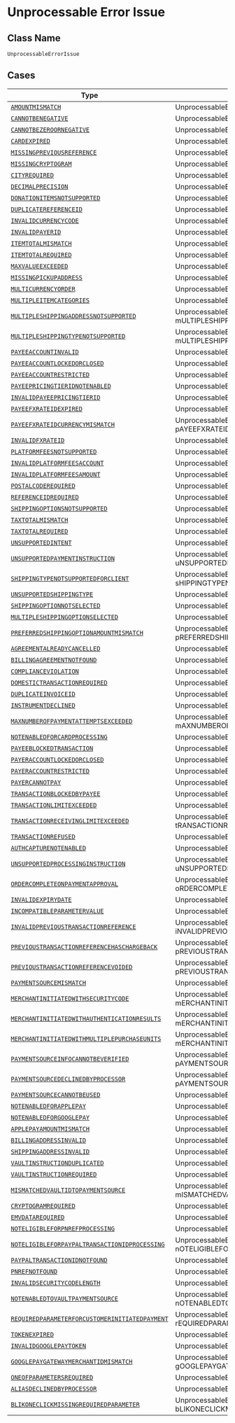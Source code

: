 
# Unprocessable Error Issue

## Class Name

`UnprocessableErrorIssue`

## Cases

| Type | Factory Method |
|  --- | --- |
| [`AMOUNTMISMATCH`](../../../doc/models/amountmismatch.md) | UnprocessableErrorIssue.fromAMOUNTMISMATCH(AMOUNTMISMATCH aMOUNTMISMATCH) |
| [`CANNOTBENEGATIVE`](../../../doc/models/cannotbenegative.md) | UnprocessableErrorIssue.fromCANNOTBENEGATIVE(CANNOTBENEGATIVE cANNOTBENEGATIVE) |
| [`CANNOTBEZEROORNEGATIVE`](../../../doc/models/cannotbezeroornegative.md) | UnprocessableErrorIssue.fromCANNOTBEZEROORNEGATIVE(CANNOTBEZEROORNEGATIVE cANNOTBEZEROORNEGATIVE) |
| [`CARDEXPIRED`](../../../doc/models/cardexpired.md) | UnprocessableErrorIssue.fromCARDEXPIRED(CARDEXPIRED cARDEXPIRED) |
| [`MISSINGPREVIOUSREFERENCE`](../../../doc/models/missingpreviousreference.md) | UnprocessableErrorIssue.fromMISSINGPREVIOUSREFERENCE(MISSINGPREVIOUSREFERENCE mISSINGPREVIOUSREFERENCE) |
| [`MISSINGCRYPTOGRAM`](../../../doc/models/missingcryptogram.md) | UnprocessableErrorIssue.fromMISSINGCRYPTOGRAM(MISSINGCRYPTOGRAM mISSINGCRYPTOGRAM) |
| [`CITYREQUIRED`](../../../doc/models/cityrequired.md) | UnprocessableErrorIssue.fromCITYREQUIRED(CITYREQUIRED cITYREQUIRED) |
| [`DECIMALPRECISION`](../../../doc/models/decimalprecision.md) | UnprocessableErrorIssue.fromDECIMALPRECISION(DECIMALPRECISION dECIMALPRECISION) |
| [`DONATIONITEMSNOTSUPPORTED`](../../../doc/models/donationitemsnotsupported.md) | UnprocessableErrorIssue.fromDONATIONITEMSNOTSUPPORTED(DONATIONITEMSNOTSUPPORTED dONATIONITEMSNOTSUPPORTED) |
| [`DUPLICATEREFERENCEID`](../../../doc/models/duplicatereferenceid.md) | UnprocessableErrorIssue.fromDUPLICATEREFERENCEID(DUPLICATEREFERENCEID dUPLICATEREFERENCEID) |
| [`INVALIDCURRENCYCODE`](../../../doc/models/invalidcurrencycode.md) | UnprocessableErrorIssue.fromINVALIDCURRENCYCODE(INVALIDCURRENCYCODE iNVALIDCURRENCYCODE) |
| [`INVALIDPAYERID`](../../../doc/models/invalidpayerid.md) | UnprocessableErrorIssue.fromINVALIDPAYERID(INVALIDPAYERID iNVALIDPAYERID) |
| [`ITEMTOTALMISMATCH`](../../../doc/models/itemtotalmismatch.md) | UnprocessableErrorIssue.fromITEMTOTALMISMATCH(ITEMTOTALMISMATCH iTEMTOTALMISMATCH) |
| [`ITEMTOTALREQUIRED`](../../../doc/models/itemtotalrequired.md) | UnprocessableErrorIssue.fromITEMTOTALREQUIRED(ITEMTOTALREQUIRED iTEMTOTALREQUIRED) |
| [`MAXVALUEEXCEEDED`](../../../doc/models/maxvalueexceeded.md) | UnprocessableErrorIssue.fromMAXVALUEEXCEEDED(MAXVALUEEXCEEDED mAXVALUEEXCEEDED) |
| [`MISSINGPICKUPADDRESS`](../../../doc/models/missingpickupaddress.md) | UnprocessableErrorIssue.fromMISSINGPICKUPADDRESS(MISSINGPICKUPADDRESS mISSINGPICKUPADDRESS) |
| [`MULTICURRENCYORDER`](../../../doc/models/multicurrencyorder.md) | UnprocessableErrorIssue.fromMULTICURRENCYORDER(MULTICURRENCYORDER mULTICURRENCYORDER) |
| [`MULTIPLEITEMCATEGORIES`](../../../doc/models/multipleitemcategories.md) | UnprocessableErrorIssue.fromMULTIPLEITEMCATEGORIES(MULTIPLEITEMCATEGORIES mULTIPLEITEMCATEGORIES) |
| [`MULTIPLESHIPPINGADDRESSNOTSUPPORTED`](../../../doc/models/multipleshippingaddressnotsupported.md) | UnprocessableErrorIssue.fromMULTIPLESHIPPINGADDRESSNOTSUPPORTED(MULTIPLESHIPPINGADDRESSNOTSUPPORTED mULTIPLESHIPPINGADDRESSNOTSUPPORTED) |
| [`MULTIPLESHIPPINGTYPENOTSUPPORTED`](../../../doc/models/multipleshippingtypenotsupported.md) | UnprocessableErrorIssue.fromMULTIPLESHIPPINGTYPENOTSUPPORTED(MULTIPLESHIPPINGTYPENOTSUPPORTED mULTIPLESHIPPINGTYPENOTSUPPORTED) |
| [`PAYEEACCOUNTINVALID`](../../../doc/models/payeeaccountinvalid.md) | UnprocessableErrorIssue.fromPAYEEACCOUNTINVALID(PAYEEACCOUNTINVALID pAYEEACCOUNTINVALID) |
| [`PAYEEACCOUNTLOCKEDORCLOSED`](../../../doc/models/payeeaccountlockedorclosed.md) | UnprocessableErrorIssue.fromPAYEEACCOUNTLOCKEDORCLOSED(PAYEEACCOUNTLOCKEDORCLOSED pAYEEACCOUNTLOCKEDORCLOSED) |
| [`PAYEEACCOUNTRESTRICTED`](../../../doc/models/payeeaccountrestricted.md) | UnprocessableErrorIssue.fromPAYEEACCOUNTRESTRICTED(PAYEEACCOUNTRESTRICTED pAYEEACCOUNTRESTRICTED) |
| [`PAYEEPRICINGTIERIDNOTENABLED`](../../../doc/models/payeepricingtieridnotenabled.md) | UnprocessableErrorIssue.fromPAYEEPRICINGTIERIDNOTENABLED(PAYEEPRICINGTIERIDNOTENABLED pAYEEPRICINGTIERIDNOTENABLED) |
| [`INVALIDPAYEEPRICINGTIERID`](../../../doc/models/invalidpayeepricingtierid.md) | UnprocessableErrorIssue.fromINVALIDPAYEEPRICINGTIERID(INVALIDPAYEEPRICINGTIERID iNVALIDPAYEEPRICINGTIERID) |
| [`PAYEEFXRATEIDEXPIRED`](../../../doc/models/payeefxrateidexpired.md) | UnprocessableErrorIssue.fromPAYEEFXRATEIDEXPIRED(PAYEEFXRATEIDEXPIRED pAYEEFXRATEIDEXPIRED) |
| [`PAYEEFXRATEIDCURRENCYMISMATCH`](../../../doc/models/payeefxrateidcurrencymismatch.md) | UnprocessableErrorIssue.fromPAYEEFXRATEIDCURRENCYMISMATCH(PAYEEFXRATEIDCURRENCYMISMATCH pAYEEFXRATEIDCURRENCYMISMATCH) |
| [`INVALIDFXRATEID`](../../../doc/models/invalidfxrateid.md) | UnprocessableErrorIssue.fromINVALIDFXRATEID(INVALIDFXRATEID iNVALIDFXRATEID) |
| [`PLATFORMFEESNOTSUPPORTED`](../../../doc/models/platformfeesnotsupported.md) | UnprocessableErrorIssue.fromPLATFORMFEESNOTSUPPORTED(PLATFORMFEESNOTSUPPORTED pLATFORMFEESNOTSUPPORTED) |
| [`INVALIDPLATFORMFEESACCOUNT`](../../../doc/models/invalidplatformfeesaccount.md) | UnprocessableErrorIssue.fromINVALIDPLATFORMFEESACCOUNT(INVALIDPLATFORMFEESACCOUNT iNVALIDPLATFORMFEESACCOUNT) |
| [`INVALIDPLATFORMFEESAMOUNT`](../../../doc/models/invalidplatformfeesamount.md) | UnprocessableErrorIssue.fromINVALIDPLATFORMFEESAMOUNT(INVALIDPLATFORMFEESAMOUNT iNVALIDPLATFORMFEESAMOUNT) |
| [`POSTALCODEREQUIRED`](../../../doc/models/postalcoderequired.md) | UnprocessableErrorIssue.fromPOSTALCODEREQUIRED(POSTALCODEREQUIRED pOSTALCODEREQUIRED) |
| [`REFERENCEIDREQUIRED`](../../../doc/models/referenceidrequired.md) | UnprocessableErrorIssue.fromREFERENCEIDREQUIRED(REFERENCEIDREQUIRED rEFERENCEIDREQUIRED) |
| [`SHIPPINGOPTIONSNOTSUPPORTED`](../../../doc/models/shippingoptionsnotsupported.md) | UnprocessableErrorIssue.fromSHIPPINGOPTIONSNOTSUPPORTED(SHIPPINGOPTIONSNOTSUPPORTED sHIPPINGOPTIONSNOTSUPPORTED) |
| [`TAXTOTALMISMATCH`](../../../doc/models/taxtotalmismatch.md) | UnprocessableErrorIssue.fromTAXTOTALMISMATCH(TAXTOTALMISMATCH tAXTOTALMISMATCH) |
| [`TAXTOTALREQUIRED`](../../../doc/models/taxtotalrequired.md) | UnprocessableErrorIssue.fromTAXTOTALREQUIRED(TAXTOTALREQUIRED tAXTOTALREQUIRED) |
| [`UNSUPPORTEDINTENT`](../../../doc/models/unsupportedintent.md) | UnprocessableErrorIssue.fromUNSUPPORTEDINTENT(UNSUPPORTEDINTENT uNSUPPORTEDINTENT) |
| [`UNSUPPORTEDPAYMENTINSTRUCTION`](../../../doc/models/unsupportedpaymentinstruction.md) | UnprocessableErrorIssue.fromUNSUPPORTEDPAYMENTINSTRUCTION(UNSUPPORTEDPAYMENTINSTRUCTION uNSUPPORTEDPAYMENTINSTRUCTION) |
| [`SHIPPINGTYPENOTSUPPORTEDFORCLIENT`](../../../doc/models/shippingtypenotsupportedforclient.md) | UnprocessableErrorIssue.fromSHIPPINGTYPENOTSUPPORTEDFORCLIENT(SHIPPINGTYPENOTSUPPORTEDFORCLIENT sHIPPINGTYPENOTSUPPORTEDFORCLIENT) |
| [`UNSUPPORTEDSHIPPINGTYPE`](../../../doc/models/unsupportedshippingtype.md) | UnprocessableErrorIssue.fromUNSUPPORTEDSHIPPINGTYPE(UNSUPPORTEDSHIPPINGTYPE uNSUPPORTEDSHIPPINGTYPE) |
| [`SHIPPINGOPTIONNOTSELECTED`](../../../doc/models/shippingoptionnotselected.md) | UnprocessableErrorIssue.fromSHIPPINGOPTIONNOTSELECTED(SHIPPINGOPTIONNOTSELECTED sHIPPINGOPTIONNOTSELECTED) |
| [`MULTIPLESHIPPINGOPTIONSELECTED`](../../../doc/models/multipleshippingoptionselected.md) | UnprocessableErrorIssue.fromMULTIPLESHIPPINGOPTIONSELECTED(MULTIPLESHIPPINGOPTIONSELECTED mULTIPLESHIPPINGOPTIONSELECTED) |
| [`PREFERREDSHIPPINGOPTIONAMOUNTMISMATCH`](../../../doc/models/preferredshippingoptionamountmismatch.md) | UnprocessableErrorIssue.fromPREFERREDSHIPPINGOPTIONAMOUNTMISMATCH(PREFERREDSHIPPINGOPTIONAMOUNTMISMATCH pREFERREDSHIPPINGOPTIONAMOUNTMISMATCH) |
| [`AGREEMENTALREADYCANCELLED`](../../../doc/models/agreementalreadycancelled.md) | UnprocessableErrorIssue.fromAGREEMENTALREADYCANCELLED(AGREEMENTALREADYCANCELLED aGREEMENTALREADYCANCELLED) |
| [`BILLINGAGREEMENTNOTFOUND`](../../../doc/models/billingagreementnotfound.md) | UnprocessableErrorIssue.fromBILLINGAGREEMENTNOTFOUND(BILLINGAGREEMENTNOTFOUND bILLINGAGREEMENTNOTFOUND) |
| [`COMPLIANCEVIOLATION`](../../../doc/models/complianceviolation.md) | UnprocessableErrorIssue.fromCOMPLIANCEVIOLATION(COMPLIANCEVIOLATION cOMPLIANCEVIOLATION) |
| [`DOMESTICTRANSACTIONREQUIRED`](../../../doc/models/domestictransactionrequired.md) | UnprocessableErrorIssue.fromDOMESTICTRANSACTIONREQUIRED(DOMESTICTRANSACTIONREQUIRED dOMESTICTRANSACTIONREQUIRED) |
| [`DUPLICATEINVOICEID`](../../../doc/models/duplicateinvoiceid.md) | UnprocessableErrorIssue.fromDUPLICATEINVOICEID(DUPLICATEINVOICEID dUPLICATEINVOICEID) |
| [`INSTRUMENTDECLINED`](../../../doc/models/instrumentdeclined.md) | UnprocessableErrorIssue.fromINSTRUMENTDECLINED(INSTRUMENTDECLINED iNSTRUMENTDECLINED) |
| [`MAXNUMBEROFPAYMENTATTEMPTSEXCEEDED`](../../../doc/models/maxnumberofpaymentattemptsexceeded.md) | UnprocessableErrorIssue.fromMAXNUMBEROFPAYMENTATTEMPTSEXCEEDED(MAXNUMBEROFPAYMENTATTEMPTSEXCEEDED mAXNUMBEROFPAYMENTATTEMPTSEXCEEDED) |
| [`NOTENABLEDFORCARDPROCESSING`](../../../doc/models/notenabledforcardprocessing.md) | UnprocessableErrorIssue.fromNOTENABLEDFORCARDPROCESSING(NOTENABLEDFORCARDPROCESSING nOTENABLEDFORCARDPROCESSING) |
| [`PAYEEBLOCKEDTRANSACTION`](../../../doc/models/payeeblockedtransaction.md) | UnprocessableErrorIssue.fromPAYEEBLOCKEDTRANSACTION(PAYEEBLOCKEDTRANSACTION pAYEEBLOCKEDTRANSACTION) |
| [`PAYERACCOUNTLOCKEDORCLOSED`](../../../doc/models/payeraccountlockedorclosed.md) | UnprocessableErrorIssue.fromPAYERACCOUNTLOCKEDORCLOSED(PAYERACCOUNTLOCKEDORCLOSED pAYERACCOUNTLOCKEDORCLOSED) |
| [`PAYERACCOUNTRESTRICTED`](../../../doc/models/payeraccountrestricted.md) | UnprocessableErrorIssue.fromPAYERACCOUNTRESTRICTED(PAYERACCOUNTRESTRICTED pAYERACCOUNTRESTRICTED) |
| [`PAYERCANNOTPAY`](../../../doc/models/payercannotpay.md) | UnprocessableErrorIssue.fromPAYERCANNOTPAY(PAYERCANNOTPAY pAYERCANNOTPAY) |
| [`TRANSACTIONBLOCKEDBYPAYEE`](../../../doc/models/transactionblockedbypayee.md) | UnprocessableErrorIssue.fromTRANSACTIONBLOCKEDBYPAYEE(TRANSACTIONBLOCKEDBYPAYEE tRANSACTIONBLOCKEDBYPAYEE) |
| [`TRANSACTIONLIMITEXCEEDED`](../../../doc/models/transactionlimitexceeded.md) | UnprocessableErrorIssue.fromTRANSACTIONLIMITEXCEEDED(TRANSACTIONLIMITEXCEEDED tRANSACTIONLIMITEXCEEDED) |
| [`TRANSACTIONRECEIVINGLIMITEXCEEDED`](../../../doc/models/transactionreceivinglimitexceeded.md) | UnprocessableErrorIssue.fromTRANSACTIONRECEIVINGLIMITEXCEEDED(TRANSACTIONRECEIVINGLIMITEXCEEDED tRANSACTIONRECEIVINGLIMITEXCEEDED) |
| [`TRANSACTIONREFUSED`](../../../doc/models/transactionrefused.md) | UnprocessableErrorIssue.fromTRANSACTIONREFUSED(TRANSACTIONREFUSED tRANSACTIONREFUSED) |
| [`AUTHCAPTURENOTENABLED`](../../../doc/models/authcapturenotenabled.md) | UnprocessableErrorIssue.fromAUTHCAPTURENOTENABLED(AUTHCAPTURENOTENABLED aUTHCAPTURENOTENABLED) |
| [`UNSUPPORTEDPROCESSINGINSTRUCTION`](../../../doc/models/unsupportedprocessinginstruction.md) | UnprocessableErrorIssue.fromUNSUPPORTEDPROCESSINGINSTRUCTION(UNSUPPORTEDPROCESSINGINSTRUCTION uNSUPPORTEDPROCESSINGINSTRUCTION) |
| [`ORDERCOMPLETEONPAYMENTAPPROVAL`](../../../doc/models/ordercompleteonpaymentapproval.md) | UnprocessableErrorIssue.fromORDERCOMPLETEONPAYMENTAPPROVAL(ORDERCOMPLETEONPAYMENTAPPROVAL oRDERCOMPLETEONPAYMENTAPPROVAL) |
| [`INVALIDEXPIRYDATE`](../../../doc/models/invalidexpirydate.md) | UnprocessableErrorIssue.fromINVALIDEXPIRYDATE(INVALIDEXPIRYDATE iNVALIDEXPIRYDATE) |
| [`INCOMPATIBLEPARAMETERVALUE`](../../../doc/models/incompatibleparametervalue.md) | UnprocessableErrorIssue.fromINCOMPATIBLEPARAMETERVALUE(INCOMPATIBLEPARAMETERVALUE iNCOMPATIBLEPARAMETERVALUE) |
| [`INVALIDPREVIOUSTRANSACTIONREFERENCE`](../../../doc/models/invalidprevioustransactionreference.md) | UnprocessableErrorIssue.fromINVALIDPREVIOUSTRANSACTIONREFERENCE(INVALIDPREVIOUSTRANSACTIONREFERENCE iNVALIDPREVIOUSTRANSACTIONREFERENCE) |
| [`PREVIOUSTRANSACTIONREFERENCEHASCHARGEBACK`](../../../doc/models/previoustransactionreferencehaschargeback.md) | UnprocessableErrorIssue.fromPREVIOUSTRANSACTIONREFERENCEHASCHARGEBACK(PREVIOUSTRANSACTIONREFERENCEHASCHARGEBACK pREVIOUSTRANSACTIONREFERENCEHASCHARGEBACK) |
| [`PREVIOUSTRANSACTIONREFERENCEVOIDED`](../../../doc/models/previoustransactionreferencevoided.md) | UnprocessableErrorIssue.fromPREVIOUSTRANSACTIONREFERENCEVOIDED(PREVIOUSTRANSACTIONREFERENCEVOIDED pREVIOUSTRANSACTIONREFERENCEVOIDED) |
| [`PAYMENTSOURCEMISMATCH`](../../../doc/models/paymentsourcemismatch.md) | UnprocessableErrorIssue.fromPAYMENTSOURCEMISMATCH(PAYMENTSOURCEMISMATCH pAYMENTSOURCEMISMATCH) |
| [`MERCHANTINITIATEDWITHSECURITYCODE`](../../../doc/models/merchantinitiatedwithsecuritycode.md) | UnprocessableErrorIssue.fromMERCHANTINITIATEDWITHSECURITYCODE(MERCHANTINITIATEDWITHSECURITYCODE mERCHANTINITIATEDWITHSECURITYCODE) |
| [`MERCHANTINITIATEDWITHAUTHENTICATIONRESULTS`](../../../doc/models/merchantinitiatedwithauthenticationresults.md) | UnprocessableErrorIssue.fromMERCHANTINITIATEDWITHAUTHENTICATIONRESULTS(MERCHANTINITIATEDWITHAUTHENTICATIONRESULTS mERCHANTINITIATEDWITHAUTHENTICATIONRESULTS) |
| [`MERCHANTINITIATEDWITHMULTIPLEPURCHASEUNITS`](../../../doc/models/merchantinitiatedwithmultiplepurchaseunits.md) | UnprocessableErrorIssue.fromMERCHANTINITIATEDWITHMULTIPLEPURCHASEUNITS(MERCHANTINITIATEDWITHMULTIPLEPURCHASEUNITS mERCHANTINITIATEDWITHMULTIPLEPURCHASEUNITS) |
| [`PAYMENTSOURCEINFOCANNOTBEVERIFIED`](../../../doc/models/paymentsourceinfocannotbeverified.md) | UnprocessableErrorIssue.fromPAYMENTSOURCEINFOCANNOTBEVERIFIED(PAYMENTSOURCEINFOCANNOTBEVERIFIED pAYMENTSOURCEINFOCANNOTBEVERIFIED) |
| [`PAYMENTSOURCEDECLINEDBYPROCESSOR`](../../../doc/models/paymentsourcedeclinedbyprocessor.md) | UnprocessableErrorIssue.fromPAYMENTSOURCEDECLINEDBYPROCESSOR(PAYMENTSOURCEDECLINEDBYPROCESSOR pAYMENTSOURCEDECLINEDBYPROCESSOR) |
| [`PAYMENTSOURCECANNOTBEUSED`](../../../doc/models/paymentsourcecannotbeused.md) | UnprocessableErrorIssue.fromPAYMENTSOURCECANNOTBEUSED(PAYMENTSOURCECANNOTBEUSED pAYMENTSOURCECANNOTBEUSED) |
| [`NOTENABLEDFORAPPLEPAY`](../../../doc/models/notenabledforapplepay.md) | UnprocessableErrorIssue.fromNOTENABLEDFORAPPLEPAY(NOTENABLEDFORAPPLEPAY nOTENABLEDFORAPPLEPAY) |
| [`NOTENABLEDFORGOOGLEPAY`](../../../doc/models/notenabledforgooglepay.md) | UnprocessableErrorIssue.fromNOTENABLEDFORGOOGLEPAY(NOTENABLEDFORGOOGLEPAY nOTENABLEDFORGOOGLEPAY) |
| [`APPLEPAYAMOUNTMISMATCH`](../../../doc/models/applepayamountmismatch.md) | UnprocessableErrorIssue.fromAPPLEPAYAMOUNTMISMATCH(APPLEPAYAMOUNTMISMATCH aPPLEPAYAMOUNTMISMATCH) |
| [`BILLINGADDRESSINVALID`](../../../doc/models/billingaddressinvalid.md) | UnprocessableErrorIssue.fromBILLINGADDRESSINVALID(BILLINGADDRESSINVALID bILLINGADDRESSINVALID) |
| [`SHIPPINGADDRESSINVALID`](../../../doc/models/shippingaddressinvalid.md) | UnprocessableErrorIssue.fromSHIPPINGADDRESSINVALID(SHIPPINGADDRESSINVALID sHIPPINGADDRESSINVALID) |
| [`VAULTINSTRUCTIONDUPLICATED`](../../../doc/models/vaultinstructionduplicated.md) | UnprocessableErrorIssue.fromVAULTINSTRUCTIONDUPLICATED(VAULTINSTRUCTIONDUPLICATED vAULTINSTRUCTIONDUPLICATED) |
| [`VAULTINSTRUCTIONREQUIRED`](../../../doc/models/vaultinstructionrequired.md) | UnprocessableErrorIssue.fromVAULTINSTRUCTIONREQUIRED(VAULTINSTRUCTIONREQUIRED vAULTINSTRUCTIONREQUIRED) |
| [`MISMATCHEDVAULTIDTOPAYMENTSOURCE`](../../../doc/models/mismatchedvaultidtopaymentsource.md) | UnprocessableErrorIssue.fromMISMATCHEDVAULTIDTOPAYMENTSOURCE(MISMATCHEDVAULTIDTOPAYMENTSOURCE mISMATCHEDVAULTIDTOPAYMENTSOURCE) |
| [`CRYPTOGRAMREQUIRED`](../../../doc/models/cryptogramrequired.md) | UnprocessableErrorIssue.fromCRYPTOGRAMREQUIRED(CRYPTOGRAMREQUIRED cRYPTOGRAMREQUIRED) |
| [`EMVDATAREQUIRED`](../../../doc/models/emvdatarequired.md) | UnprocessableErrorIssue.fromEMVDATAREQUIRED(EMVDATAREQUIRED eMVDATAREQUIRED) |
| [`NOTELIGIBLEFORPNREFPROCESSING`](../../../doc/models/noteligibleforpnrefprocessing.md) | UnprocessableErrorIssue.fromNOTELIGIBLEFORPNREFPROCESSING(NOTELIGIBLEFORPNREFPROCESSING nOTELIGIBLEFORPNREFPROCESSING) |
| [`NOTELIGIBLEFORPAYPALTRANSACTIONIDPROCESSING`](../../../doc/models/noteligibleforpaypaltransactionidprocessing.md) | UnprocessableErrorIssue.fromNOTELIGIBLEFORPAYPALTRANSACTIONIDPROCESSING(NOTELIGIBLEFORPAYPALTRANSACTIONIDPROCESSING nOTELIGIBLEFORPAYPALTRANSACTIONIDPROCESSING) |
| [`PAYPALTRANSACTIONIDNOTFOUND`](../../../doc/models/paypaltransactionidnotfound.md) | UnprocessableErrorIssue.fromPAYPALTRANSACTIONIDNOTFOUND(PAYPALTRANSACTIONIDNOTFOUND pAYPALTRANSACTIONIDNOTFOUND) |
| [`PNREFNOTFOUND`](../../../doc/models/pnrefnotfound.md) | UnprocessableErrorIssue.fromPNREFNOTFOUND(PNREFNOTFOUND pNREFNOTFOUND) |
| [`INVALIDSECURITYCODELENGTH`](../../../doc/models/invalidsecuritycodelength.md) | UnprocessableErrorIssue.fromINVALIDSECURITYCODELENGTH(INVALIDSECURITYCODELENGTH iNVALIDSECURITYCODELENGTH) |
| [`NOTENABLEDTOVAULTPAYMENTSOURCE`](../../../doc/models/notenabledtovaultpaymentsource.md) | UnprocessableErrorIssue.fromNOTENABLEDTOVAULTPAYMENTSOURCE(NOTENABLEDTOVAULTPAYMENTSOURCE nOTENABLEDTOVAULTPAYMENTSOURCE) |
| [`REQUIREDPARAMETERFORCUSTOMERINITIATEDPAYMENT`](../../../doc/models/requiredparameterforcustomerinitiatedpayment.md) | UnprocessableErrorIssue.fromREQUIREDPARAMETERFORCUSTOMERINITIATEDPAYMENT(REQUIREDPARAMETERFORCUSTOMERINITIATEDPAYMENT rEQUIREDPARAMETERFORCUSTOMERINITIATEDPAYMENT) |
| [`TOKENEXPIRED`](../../../doc/models/tokenexpired.md) | UnprocessableErrorIssue.fromTOKENEXPIRED(TOKENEXPIRED tOKENEXPIRED) |
| [`INVALIDGOOGLEPAYTOKEN`](../../../doc/models/invalidgooglepaytoken.md) | UnprocessableErrorIssue.fromINVALIDGOOGLEPAYTOKEN(INVALIDGOOGLEPAYTOKEN iNVALIDGOOGLEPAYTOKEN) |
| [`GOOGLEPAYGATEWAYMERCHANTIDMISMATCH`](../../../doc/models/googlepaygatewaymerchantidmismatch.md) | UnprocessableErrorIssue.fromGOOGLEPAYGATEWAYMERCHANTIDMISMATCH(GOOGLEPAYGATEWAYMERCHANTIDMISMATCH gOOGLEPAYGATEWAYMERCHANTIDMISMATCH) |
| [`ONEOFPARAMETERSREQUIRED`](../../../doc/models/oneofparametersrequired.md) | UnprocessableErrorIssue.fromONEOFPARAMETERSREQUIRED(ONEOFPARAMETERSREQUIRED oNEOFPARAMETERSREQUIRED) |
| [`ALIASDECLINEDBYPROCESSOR`](../../../doc/models/aliasdeclinedbyprocessor.md) | UnprocessableErrorIssue.fromALIASDECLINEDBYPROCESSOR(ALIASDECLINEDBYPROCESSOR aLIASDECLINEDBYPROCESSOR) |
| [`BLIKONECLICKMISSINGREQUIREDPARAMETER`](../../../doc/models/blikoneclickmissingrequiredparameter.md) | UnprocessableErrorIssue.fromBLIKONECLICKMISSINGREQUIREDPARAMETER(BLIKONECLICKMISSINGREQUIREDPARAMETER bLIKONECLICKMISSINGREQUIREDPARAMETER) |

